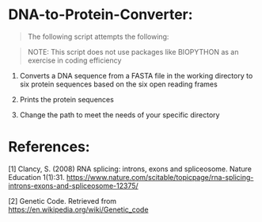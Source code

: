# DNA-to-Protein-Converter:

> The following script attempts the following:

> NOTE: This script does not use packages like BIOPYTHON as an exercise in coding efficiency

1. Converts a DNA sequence from a FASTA file in the working directory to six protein sequences based on the six open reading frames

2. Prints the protein sequences

3. Change the path to meet the needs of your specific directory

# References:

[1] Clancy, S. (2008) RNA splicing: introns, exons and spliceosome.
    Nature Education 1(1):31. https://www.nature.com/scitable/topicpage/rna-splicing-introns-exons-and-spliceosome-12375/
    
[2] Genetic Code. Retrieved from https://en.wikipedia.org/wiki/Genetic_code
